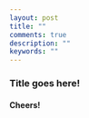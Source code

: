 ```yaml
---
layout: post
title: ""
comments: true
description: ""
keywords: ""
---
```


### Title goes here!

#### Cheers!
